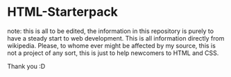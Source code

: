 # HTML-Starterpack
note: this is all to be edited, the information in this repository is purely to have a steady start to web development.
This is all information directly from wikipedia.
Please, to whome ever might be affected by my source, this is not a project of any sort, this is just to help newcomers to HTML and CSS.

Thank you :D
